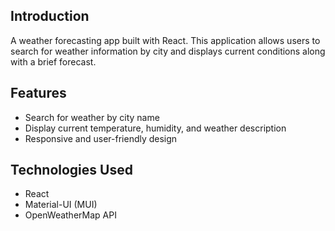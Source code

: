 
## Introduction

A weather forecasting app built with React. 
This application allows users to search for weather information by city and displays current conditions along with a brief forecast.

## Features

- Search for weather by city name
- Display current temperature, humidity, and weather description
- Responsive and user-friendly design

## Technologies Used

- React
- Material-UI (MUI)
- OpenWeatherMap API

